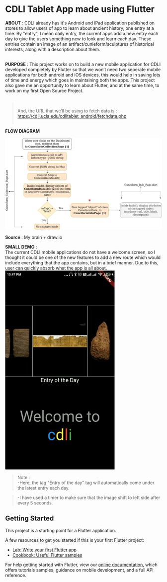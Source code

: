 # CDLI Tablet App made using Flutter

<b>ABOUT</b> : CDLI already has it's Android and iPad application published on stores to allow users of app to learn about ancient history, one entry at a time. By "entry", I mean daily entry, the current apps add a new entry each day to give the users something new to look and learn each day. These entries contain an image of an artifact/cunieform/sculptures of historical interests, along with a description about them.<br><br>

<b>PURPOSE</b> : This project works on to build a new mobile application for CDLI developed
completely by Flutter so that we won’t need two seperate mobile applications for both
android and iOS devices, this would help in saving lots of time and energy which goes in
maintaining both the apps. This project also gave me an opportunity to learn about Flutter, and at the same time, to work on my first Open Source Project.<br><br>


> <br> And, the URL that we’ll be using to fetch data is :
https://cdli.ucla.edu/cdlitablet_android/fetchdata.php<br><br>

<b>FLOW DIAGRAM</b> 

<img src="./CDLI_ULTRA_UPDATE_JSONFETCH.jpg">

<b>Source</b> : My brain + draw.io<br>
	
<b>SMALL DEMO :</b><br>
The current CDLI mobile applications do not have a welcome screen, so I thought it could be one of the new features to add a new route which would include everything that the app contains, but in a brief manner. Due to this, user can quickly absorb what the app is all about.<br>
![](landingDemo.gif)<br>
>Note : <br>
>-Here, the tag "Entry of the day" tag will automatically come under the latest entry each day.

>-I have used a timer to make sure that the image shift to left side after every 5 seconds.

## Getting Started

This project is a starting point for a Flutter application.

A few resources to get you started if this is your first Flutter project:

- [Lab: Write your first Flutter app](https://flutter.dev/docs/get-started/codelab)
- [Cookbook: Useful Flutter samples](https://flutter.dev/docs/cookbook)

For help getting started with Flutter, view our
[online documentation](https://flutter.dev/docs), which offers tutorials
samples, guidance on mobile development, and a full API reference.
